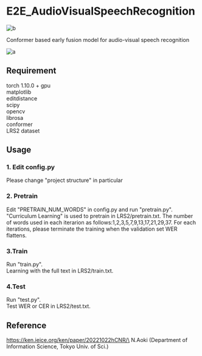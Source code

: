 # E2E_AudioVisualSpeechRecognition
![b](https://img.shields.io/github/license/lightning830/E2E_AudioVisualSpeechRecognition)

Conformer based early fusion model for audio-visual speech recognition

![a](https://github.com/lightning830/E2E_AudioVisualSpeechRecognition/blob/master/av_model2.png)

## Requirement
torch 1.10.0 + gpu\
matplotlib\
editdistance\
scipy\
opencv\
librosa\
conformer\
LRS2 dataset

## Usage
### 1. Edit config.py
Please change "project structure" in particular
### 2. Pretrain
Edit "PRETRAIN_NUM_WORDS" in config.py and run "pretrain.py".\
"Curriculum Learning" is used to pretrain in LRS2/pretrain.txt. The number of words used in each iterarion as follows:1,2,3,5,7,9,13,17,21,29,37. For each iterations, please terminate the training when the validation set WER flattens. 
### 3.Train
Run "train.py". \
Learning with the full text in LRS2/train.txt.
### 4.Test
Run "test.py". \
Test WER or CER in LRS2/test.txt.



## Reference
https://ken.ieice.org/ken/paper/20221022hCNR/\
N.Aoki (Department of Information Science, Tokyo Univ. of Sci.)

